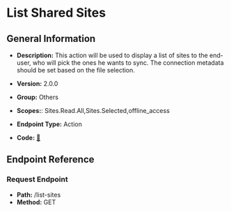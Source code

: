 # List Shared Sites

## General Information

- **Description:** This action will be used to display a list of sites to the end-user, who will pick the ones he wants to sync.
The connection metadata should be set based on the file selection.

- **Version:** 2.0.0
- **Group:** Others
- **Scopes:**: Sites.Read.All,Sites.Selected,offline_access
- **Endpoint Type:** Action
- **Code:** [🔗](https://github.com/NangoHQ/integration-templates/tree/main/integrations/sharepoint-online/actions/list-shared-sites.ts)

## Endpoint Reference

### Request Endpoint

- **Path:** /list-sites
- **Method:** GET
